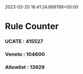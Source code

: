 2023-03-20 16:41:24.669788+00:00
# Rule Counter 
 ### UCATE : 415527

 ### Veneto : 104600

 ### Allowlist : 13929